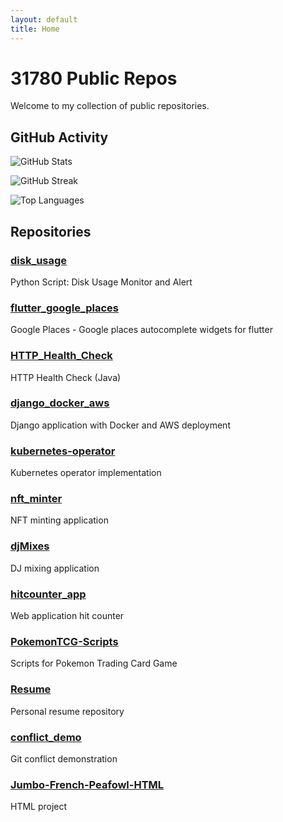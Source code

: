 ```yaml
---
layout: default
title: Home
---
```


# 31780 Public Repos

Welcome to my collection of public repositories.

## GitHub Activity

![GitHub Stats](https://github-readme-stats.vercel.app/api?username=31780&show_icons=true&theme=dark&count_private=true)

![GitHub Streak](https://github-readme-streak-stats.herokuapp.com/?user=31780&theme=dark)

![Top Languages](https://github-readme-stats.vercel.app/api/top-langs/?username=31780&layout=compact&theme=dark)

## Repositories

### [disk_usage](https://github.com/31780/disk_usage)
Python Script: Disk Usage Monitor and Alert

### [flutter_google_places](https://github.com/31780/flutter_google_places)
Google Places - Google places autocomplete widgets for flutter

### [HTTP_Health_Check](https://github.com/31780/HTTP_Health_Check)
HTTP Health Check (Java)

### [django_docker_aws](https://github.com/31780/django_docker_aws)
Django application with Docker and AWS deployment

### [kubernetes-operator](https://github.com/31780/kubernetes-operator)
Kubernetes operator implementation

### [nft_minter](https://github.com/31780/nft_minter)
NFT minting application

### [djMixes](https://github.com/31780/djMixes)
DJ mixing application

### [hitcounter_app](https://github.com/31780/hitcounter_app)
Web application hit counter

### [PokemonTCG-Scripts](https://github.com/31780/PokemonTCG-Scripts)
Scripts for Pokemon Trading Card Game

### [Resume](https://github.com/31780/Resume)
Personal resume repository

### [conflict_demo](https://github.com/31780/conflict_demo)
Git conflict demonstration

### [Jumbo-French-Peafowl-HTML](https://github.com/31780/Jumbo-French-Peafowl-HTML)
HTML project